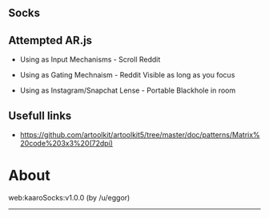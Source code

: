 ## Socks


## Attempted AR.js
* Using as Input Mechanisms - Scroll Reddit

* Using as Gating Mechnaism - Reddit Visible as long as you focus

* Using as Instagram/Snapchat Lense - Portable Blackhole in room



## Usefull links
* https://github.com/artoolkit/artoolkit5/tree/master/doc/patterns/Matrix%20code%203x3%20(72dpi)

# About
web:kaaroSocks:v1.0.0 (by /u/eggor)

----




